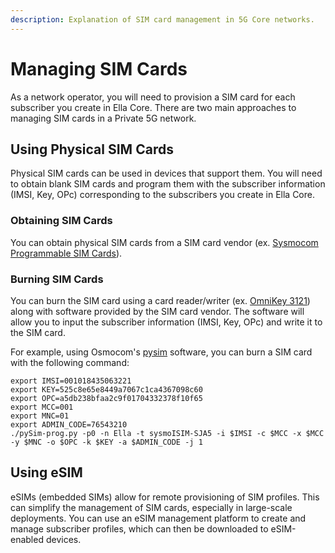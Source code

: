 ```yaml
---
description: Explanation of SIM card management in 5G Core networks.
---
```


# Managing SIM Cards

As a network operator, you will need to provision a SIM card for each subscriber you create in Ella Core. There are two main approaches to managing SIM cards in a Private 5G network.

## Using Physical SIM Cards

Physical SIM cards can be used in devices that support them. You will need to obtain blank SIM cards and program them with the subscriber information (IMSI, Key, OPc) corresponding to the subscribers you create in Ella Core.

### Obtaining SIM Cards

You can obtain physical SIM cards from a SIM card vendor (ex. [Sysmocom Programmable SIM Cards](https://sysmocom.de/products/sim/sysmoisim-sja5/index.html)).

### Burning SIM Cards

You can burn the SIM card using a card reader/writer (ex. [OmniKey 3121](https://www.hidglobal.com/products/omnikey-3121)) along with software provided by the SIM card vendor. The software will allow you to input the subscriber information (IMSI, Key, OPc) and write it to the SIM card.

For example, using Osmocom's [pysim](https://github.com/osmocom/pysim) software, you can burn a SIM card with the following command:

```shell
export IMSI=001018435063221
export KEY=525c8e65e8449a7067c1ca4367098c60
export OPC=a5db238bfaa2c9f01704332378f10f65
export MCC=001
export MNC=01
export ADMIN_CODE=76543210
./pySim-prog.py -p0 -n Ella -t sysmoISIM-SJA5 -i $IMSI -c $MCC -x $MCC -y $MNC -o $OPC -k $KEY -a $ADMIN_CODE -j 1
```

## Using eSIM

eSIMs (embedded SIMs) allow for remote provisioning of SIM profiles. This can simplify the management of SIM cards, especially in large-scale deployments. You can use an eSIM management platform to create and manage subscriber profiles, which can then be downloaded to eSIM-enabled devices.

